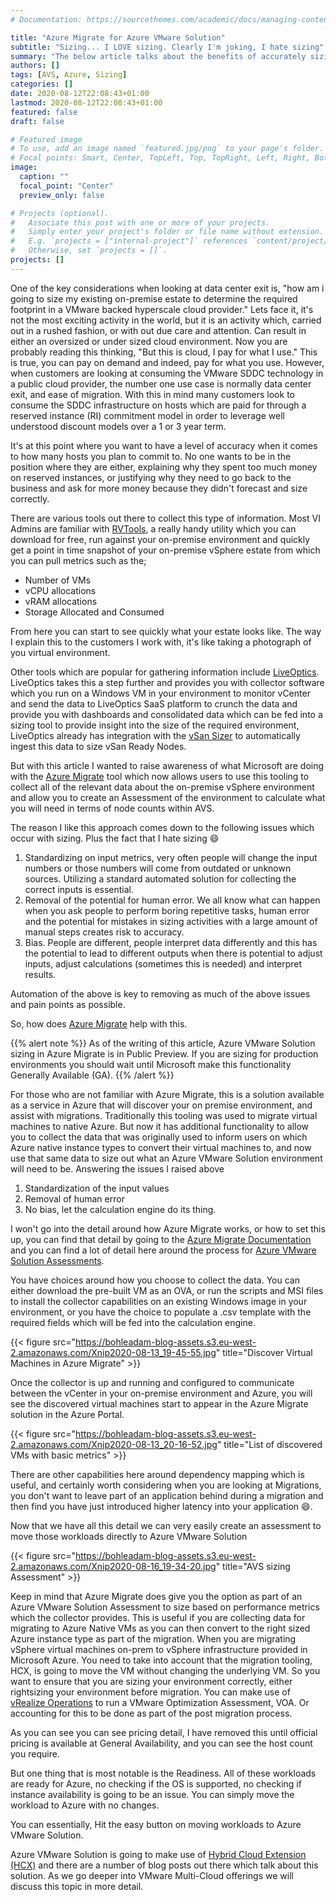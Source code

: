 ```yaml
---
# Documentation: https://sourcethemes.com/academic/docs/managing-content/

title: "Azure Migrate for Azure VMware Solution"
subtitle: "Sizing... I LOVE sizing. Clearly I'm joking, I hate sizing"
summary: "The below article talks about the benefits of accurately sizing for VMware SDDC environments in hyper scale cloud providers, and how Microsoft are working to make this easier"
authors: []
tags: [AVS, Azure, Sizing]
categories: []
date: 2020-08-12T22:08:43+01:00
lastmod: 2020-08-12T22:08:43+01:00
featured: false
draft: false

# Featured image
# To use, add an image named `featured.jpg/png` to your page's folder.
# Focal points: Smart, Center, TopLeft, Top, TopRight, Left, Right, BottomLeft, Bottom, BottomRight.
image:
  caption: ""
  focal_point: "Center"
  preview_only: false

# Projects (optional).
#   Associate this post with one or more of your projects.
#   Simply enter your project's folder or file name without extension.
#   E.g. `projects = ["internal-project"]` references `content/project/deep-learning/index.md`.
#   Otherwise, set `projects = []`.
projects: []
---
```


One of the key considerations when looking at data center exit is, "how am i going to size my existing on-premise estate to determine the required footprint in a VMware backed hyperscale cloud provider." Lets face it, it's not the most exciting activity in the world, but it is an activity which, carried out in a rushed fashion, or with out due care and attention. Can result in either an oversized or under sized cloud environment. Now you are probably reading this thinking, "But this is cloud, I pay for what I use." This is true, you can pay on demand and indeed, pay for what you use. However, when customers are looking at consuming the VMware SDDC technology in a public cloud provider, the number one use case is normally data center exit, and ease of migration. With this in mind many customers look to consume the SDDC infrastructure on hosts which are paid for through a reserved instance (RI) commitment model in order to leverage well understood discount models over a 1 or 3 year term.

It's at this point where you want to have a level of accuracy when it comes to how many hosts you plan to commit to. No one wants to be in the position where they are either, explaining why they spent too much money on reserved instances, or justifying why they need to go back to the business and ask for more money because they didn't forecast and size correctly.

There are various tools out there to collect this type of information. Most VI Admins are familiar with [RVTools](https://www.robware.net/rvtools/), a really handy utility which you can download for free, run against your on-premise environment and quickly get a point in time snapshot of your on-premise vSphere estate from which you can pull metrics such as the;

* Number of VMs
* vCPU allocations
* vRAM allocations
* Storage Allocated and Consumed

From here you can start to see quickly what your estate looks like. The way I explain this to the customers I work with, it's like taking a photograph of you virtual environment.

Other tools which are popular for gathering information include [LiveOptics](https://www.liveoptics.com/). LiveOptics takes this a step further and provides you with collector software which you run on a Windows VM in your environment to monitor vCenter and send the data to LiveOptics SaaS platform to crunch the data and provide you with dashboards and consolidated data which can be fed into a sizing tool to provide insight into the size of the required environment, LiveOptics already has integration with the [vSan Sizer](https://vsansizer.vmware.com/) to automatically ingest this data to size vSan Ready Nodes.

But with this article I wanted to raise awareness of what Microsoft are doing with the [Azure Migrate](https://azure.microsoft.com/en-gb/services/azure-migrate/#features) tool which now allows users to use this tooling to collect all of the relevant data about the on-premise vSphere environment and allow you to create an Assessment of the environment to calculate what you will need in terms of node counts within AVS.

The reason I like this approach comes down to the following issues which occur with sizing. Plus the fact that I hate sizing :smile:

1. Standardizing on input metrics, very often people will change the input numbers or those numbers will come from outdated or unknown sources. Utilizing a standard automated solution for collecting the correct inputs is essential.
2. Removal of the potential for human error. We all know what can happen when you ask people to perform boring repetitive tasks, human error and the potential for mistakes in sizing activities with a large amount of manual steps creates risk to accuracy.
3. Bias. People are different, people interpret data differently and this has the potential to lead to different outputs when there is potential to adjust inputs, adjust calculations (sometimes this is needed) and interpret results.

Automation of the above is key to removing as much of the above issues and pain points as possible.

So, how does [Azure Migrate](https://azure.microsoft.com/en-gb/services/azure-migrate/#features) help with this.

{{% alert note %}}
As of the writing of this article, Azure VMware Solution sizing in Azure Migrate is in Public Preview. If you are sizing for production environments you should wait until Microsoft make this functionality Generally Available (GA).
{{% /alert %}}

For those who are not familiar with Azure Migrate, this is a solution available as a service in Azure that will discover your on premise environment, and assist with migrations. Traditionally this tooling was used to migrate virtual machines to native Azure. But now it has additional functionality to allow you to collect the data that was originally used to inform users on which Azure native instance types to convert their virtual machines to, and now use that same data to size out what an Azure VMware Solution environment will need to be. Answering the issues I raised above

1. Standardization of the input values
2. Removal of human error
3. No bias, let the calculation engine do its thing.

I won't go into the detail around how Azure Migrate works, or how to set this up, you can find that detail by going to the [Azure Migrate Documentation](https://docs.microsoft.com/en-gb/azure/migrate/) and you can find a lot of detail here around the process for [Azure VMware Solution Assessments](https://docs.microsoft.com/en-gb/azure/migrate/concepts-assessment-calculation).

You have choices around how you choose to collect the data. You can either download the pre-built VM as an OVA, or run the scripts and MSI files to install the collector capabilities on an existing Windows image in your environment, or you have the choice to populate a .csv template with the required fields which will be fed into the calculation engine.

{{< figure src="https://bohleadam-blog-assets.s3.eu-west-2.amazonaws.com/Xnip2020-08-13_19-45-55.jpg" title="Discover Virtual Machines in Azure Migrate" >}}

Once the collector is up and running and configured to communicate between the vCenter in your on-premise environment and Azure, you will see the discovered virtual machines start to appear in the Azure Migrate solution in the Azure Portal.

{{< figure src="https://bohleadam-blog-assets.s3.eu-west-2.amazonaws.com/Xnip2020-08-13_20-16-52.jpg" title="List of discovered VMs with basic metrics" >}}

There are other capabilities here around dependency mapping which is useful, and certainly worth considering when you are looking at Migrations, you don't want to leave part of an application behind during a migration and then find you have just introduced higher latency into your application :smile:.

Now that we have all this detail we can very easily create an assessment to move those workloads directly to Azure VMware Solution

{{< figure src="https://bohleadam-blog-assets.s3.eu-west-2.amazonaws.com/Xnip2020-08-16_19-34-20.jpg" title="AVS sizing Assessment" >}}

Keep in mind that Azure Migrate does give you the option as part of an Azure VMware Solution Assessment to size based on performance metrics which the collector provides. This is useful if you are collecting data for migrating to Azure Native VMs as you can then convert to the right sized Azure instance type as part of the migration. When you are migrating vSphere virtual machines on-prem to vSphere infrastructure provided in Microsoft Azure. You need to take into account that the migration tooling, HCX, is going to move the VM without changing the underlying VM. So you want to ensure that you are sizing your environment correctly, either rightsizing your environment before migration. You can make use of [vRealize Operations](https://www.vmware.com/uk/products/vrealize-operations.html) to run a VMware Optimization Assessment, VOA. Or accounting for this to be done as part of the post migration process.

As you can see you can see pricing detail, I have removed this until official pricing is available at General Availability, and you can see the host count you require.

But one thing that is most notable is the Readiness. All of these workloads are ready for Azure, no checking if the OS is supported, no checking if instance availability is going to be an issue. You can simply move the workload to Azure with no changes.

You can essentially, Hit the easy button on moving workloads to Azure VMware Solution.

Azure VMware Solution is going to make use of [Hybrid Cloud Extension (HCX)](https://cloud.vmware.com/vmware-hcx) and there are a number of blog posts out there which talk about this solution. As we go deeper into VMware Multi-Cloud offerings we will discuss this topic in more detail.
